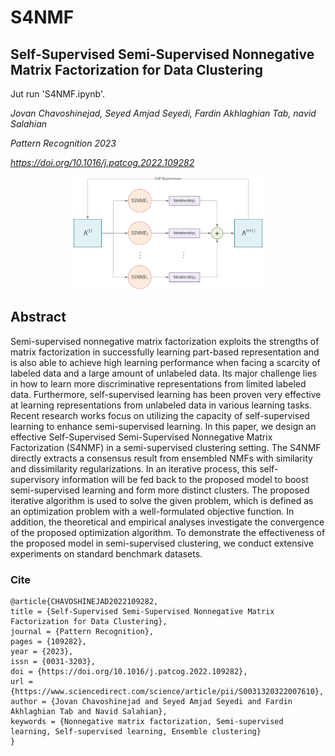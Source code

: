 # S4NMF
## Self-Supervised Semi-Supervised Nonnegative Matrix Factorization for Data Clustering
Jut run 'S4NMF.ipynb'.

  *Jovan Chavoshinejad, Seyed Amjad Seyedi, Fardin Akhlaghian Tab, navid Salahian*
  
  *Pattern Recognition 2023*

  
  *https://doi.org/10.1016/j.patcog.2022.109282*

<p align=center><img src="fig.svg" width="60%" height="60%"></p>

  ## Abstract

Semi-supervised nonnegative matrix factorization exploits the strengths of matrix factorization in successfully learning part-based representation and is also able to achieve high learning performance when facing a scarcity of labeled data and a large amount of unlabeled data. Its major challenge lies in how to learn more discriminative representations from limited labeled data. Furthermore, self-supervised learning has been proven very effective at learning representations from unlabeled data in various learning tasks. Recent research works focus on utilizing the capacity of self-supervised learning to enhance semi-supervised learning. In this paper, we design an effective Self-Supervised Semi-Supervised Nonnegative Matrix Factorization (S4NMF) in a semi-supervised clustering setting. The S4NMF directly extracts a consensus result from ensembled NMFs with similarity and dissimilarity regularizations. In an iterative process, this self-supervisory information will be fed back to the proposed model to boost semi-supervised learning and form more distinct clusters. The proposed iterative algorithm is used to solve the given problem, which is defined as an optimization problem with a well-formulated objective function. In addition, the theoretical and empirical analyses investigate the convergence of the proposed optimization algorithm. To demonstrate the effectiveness of the proposed model in semi-supervised clustering, we conduct extensive experiments on standard benchmark datasets.


### Cite
```
@article{CHAVOSHINEJAD2022109282,
title = {Self-Supervised Semi-Supervised Nonnegative Matrix Factorization for Data Clustering},
journal = {Pattern Recognition},
pages = {109282},
year = {2023},
issn = {0031-3203},
doi = {https://doi.org/10.1016/j.patcog.2022.109282},
url = {https://www.sciencedirect.com/science/article/pii/S0031320322007610},
author = {Jovan Chavoshinejad and Seyed Amjad Seyedi and Fardin Akhlaghian Tab and Navid Salahian},
keywords = {Nonnegative matrix factorization, Semi-supervised learning, Self-supervised learning, Ensemble clustering}
}
```
